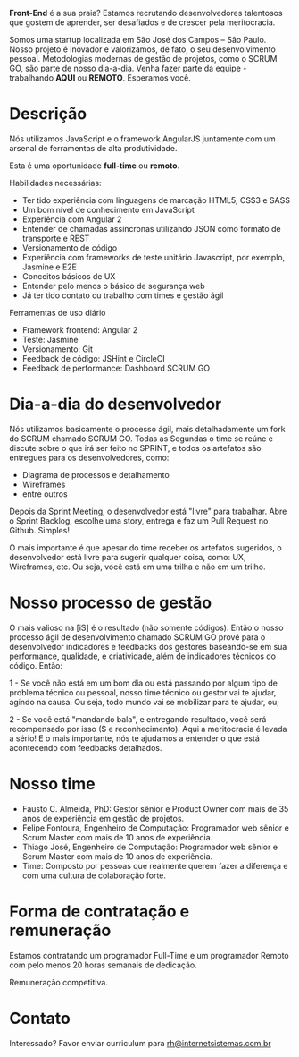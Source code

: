 **Front-End** é a sua praia? Estamos recrutando desenvolvedores talentosos que gostem de aprender, ser desafiados e de crescer pela meritocracia.

Somos uma startup localizada em São José dos Campos – São Paulo. Nosso projeto é inovador e valorizamos, de fato, o seu desenvolvimento pessoal. Metodologias modernas de gestão de projetos, como o SCRUM GO, são parte de nosso dia-a-dia. Venha fazer parte da equipe - trabalhando **AQUI** ou **REMOTO**. Esperamos você.

# Descrição

Nós utilizamos JavaScript e o framework AngularJS juntamente com um arsenal de ferramentas de alta produtividade.

Esta é uma oportunidade **full-time** ou **remoto**.

Habilidades necessárias:

* Ter tido experiência com linguagens de marcação HTML5, CSS3 e SASS
* Um bom nível de conhecimento em JavaScript
* Experiência com Angular 2
* Entender de chamadas assíncronas utilizando JSON como formato de transporte e REST
* Versionamento de código
* Experiência com frameworks de teste unitário Javascript, por exemplo, Jasmine e E2E
* Conceitos básicos de UX
* Entender pelo menos o básico de segurança web
* Já ter tido contato ou trabalho com times e gestão ágil

Ferramentas de uso diário

* Framework frontend: Angular 2
* Teste: Jasmine
* Versionamento: Git
* Feedback de código: JSHint e CircleCI
* Feedback de performance: Dashboard SCRUM GO

# Dia-a-dia do desenvolvedor

Nós utilizamos basicamente o processo ágil, mais detalhadamente um fork do SCRUM chamado SCRUM GO. Todas as Segundas o time se reúne e discute sobre o que irá ser feito no SPRINT, e todos os artefatos são entregues para os desenvolvedores, como:

* Diagrama de processos e detalhamento
* Wireframes
* entre outros

Depois da Sprint Meeting, o desenvolvedor está "livre" para trabalhar. Abre o Sprint Backlog, escolhe uma story, entrega e faz um Pull Request no Github. Simples!

O mais importante é que apesar do time receber os artefatos sugeridos, o desenvolvedor está livre para sugerir qualquer coisa, como: UX, Wireframes, etc. Ou seja, você está em uma trilha e não em um trilho.

# Nosso processo de gestão

O mais valioso na [iS] é o resultado (não somente códigos). Então o nosso processo ágil de desenvolvimento chamado SCRUM GO provê para o desenvolvedor indicadores e feedbacks dos gestores baseando-se em sua performance, qualidade, e criatividade, além de indicadores técnicos do código. 
Então:

1 - Se você não está em um bom dia ou está passando por algum tipo de problema técnico ou pessoal, nosso time técnico ou gestor vai te ajudar, agindo na causa. Ou seja, todo mundo vai se mobilizar para te ajudar, ou;

2 - Se você está "mandando bala", e entregando resultado, você será 
recompensado por isso ($ e reconhecimento).
Aqui a meritocracia é levada a sério! E o mais importante, nós te ajudamos a entender o que está acontecendo com feedbacks detalhados.

# Nosso time

* Fausto C. Almeida, PhD: Gestor sênior e Product Owner com mais de 35 anos de experiência em gestão de projetos.
* Felipe Fontoura, Engenheiro de Computação: Programador web sênior e Scrum Master com mais de 10 anos de experiência.
* Thiago José, Engenheiro de Computação: Programador web sênior e Scrum Master com mais de 10 anos de experiência.
* Time: Composto por pessoas que realmente querem fazer a diferença e com uma cultura de colaboração forte.

# Forma de contratação e remuneração

Estamos contratando um programador Full-Time e um programador Remoto com pelo menos 20 horas semanais de dedicação.

Remuneração competitiva.

# Contato

Interessado? Favor enviar curriculum para rh@internetsistemas.com.br
